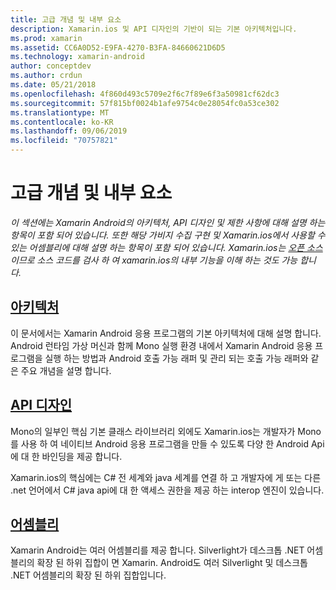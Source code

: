 ```yaml
---
title: 고급 개념 및 내부 요소
description: Xamarin.ios 및 API 디자인의 기반이 되는 기본 아키텍처입니다.
ms.prod: xamarin
ms.assetid: CC6A0D52-E9FA-4270-B3FA-84660621D6D5
ms.technology: xamarin-android
author: conceptdev
ms.author: crdun
ms.date: 05/21/2018
ms.openlocfilehash: 4f860d493c5709e2f6c7f89e6f3a50981cf62dc3
ms.sourcegitcommit: 57f815bf0024b1afe9754c0e28054fc0a53ce302
ms.translationtype: MT
ms.contentlocale: ko-KR
ms.lasthandoff: 09/06/2019
ms.locfileid: "70757821"
---
```

# <a name="advanced-concepts-and-internals"></a>고급 개념 및 내부 요소

_이 섹션에는 Xamarin Android의 아키텍처, API 디자인 및 제한 사항에 대해 설명 하는 항목이 포함 되어 있습니다. 또한 해당 가비지 수집 구현 및 Xamarin.ios에서 사용할 수 있는 어셈블리에 대해 설명 하는 항목이 포함 되어 있습니다. Xamarin.ios는 [오픈 소스](https://github.com/xamarin/xamarin-android)이므로 소스 코드를 검사 하 여 xamarin.ios의 내부 기능을 이해 하는 것도 가능 합니다._

## <a name="architectureandroidinternalsarchitecturemd"></a>[아키텍처](~/android/internals/architecture.md)

이 문서에서는 Xamarin Android 응용 프로그램의 기본 아키텍처에 대해 설명 합니다. Android 런타임 가상 머신과 함께 Mono 실행 환경 내에서 Xamarin Android 응용 프로그램을 실행 하는 방법과 Android 호출 가능 래퍼 및 관리 되는 호출 가능 래퍼와 같은 주요 개념을 설명 합니다. 

## <a name="api-designandroidinternalsapi-designmd"></a>[API 디자인](~/android/internals/api-design.md)

Mono의 일부인 핵심 기본 클래스 라이브러리 외에도 Xamarin.ios는 개발자가 Mono를 사용 하 여 네이티브 Android 응용 프로그램을 만들 수 있도록 다양 한 Android Api에 대 한 바인딩을 제공 합니다.

Xamarin.ios의 핵심에는 C# 전 세계와 java 세계를 연결 하 고 개발자에 게 또는 다른 .net 언어에서 C# java api에 대 한 액세스 권한을 제공 하는 interop 엔진이 있습니다.

## <a name="assembliescross-platforminternalsavailable-assembliesmd"></a>[어셈블리](~/cross-platform/internals/available-assemblies.md)

Xamarin Android는 여러 어셈블리를 제공 합니다. Silverlight가 데스크톱 .NET 어셈블리의 확장 된 하위 집합이 면 Xamarin. Android도 여러 Silverlight 및 데스크톱 .NET 어셈블리의 확장 된 하위 집합입니다. 

